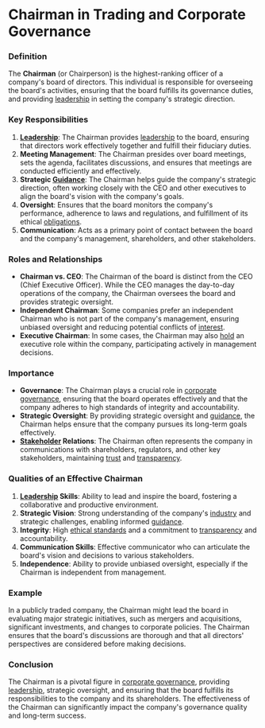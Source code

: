 # Chairman in Trading and Corporate Governance

### Definition
The **Chairman** (or Chairperson) is the highest-ranking officer of a company's board of directors. This individual is responsible for overseeing the board's activities, ensuring that the board fulfills its governance duties, and providing [leadership](../l/leadership.md) in setting the company's strategic direction.

### Key Responsibilities
1. **[Leadership](../l/leadership.md)**: The Chairman provides [leadership](../l/leadership.md) to the board, ensuring that directors work effectively together and fulfill their fiduciary duties.
2. **Meeting Management**: The Chairman presides over board meetings, sets the agenda, facilitates discussions, and ensures that meetings are conducted efficiently and effectively.
3. **Strategic [Guidance](../g/guidance.md)**: The Chairman helps guide the company's strategic direction, often working closely with the CEO and other executives to align the board's vision with the company's goals.
4. **Oversight**: Ensures that the board monitors the company's performance, adherence to laws and regulations, and fulfillment of its ethical [obligations](../o/obligation.md).
5. **Communication**: Acts as a primary point of contact between the board and the company's management, shareholders, and other stakeholders.

### Roles and Relationships
- **Chairman vs. CEO**: The Chairman of the board is distinct from the CEO (Chief Executive Officer). While the CEO manages the day-to-day operations of the company, the Chairman oversees the board and provides strategic oversight.
- **Independent Chairman**: Some companies prefer an independent Chairman who is not part of the company's management, ensuring unbiased oversight and reducing potential conflicts of [interest](../i/interest.md).
- **Executive Chairman**: In some cases, the Chairman may also [hold](../h/hold.md) an executive role within the company, participating actively in management decisions.

### Importance
- **Governance**: The Chairman plays a crucial role in [corporate governance](../c/corporate_governance.md), ensuring that the board operates effectively and that the company adheres to high standards of integrity and accountability.
- **Strategic Oversight**: By providing strategic oversight and [guidance](../g/guidance.md), the Chairman helps ensure that the company pursues its long-term goals effectively.
- **[Stakeholder](../s/stakeholder.md) Relations**: The Chairman often represents the company in communications with shareholders, regulators, and other key stakeholders, maintaining [trust](../t/trust.md) and [transparency](../t/transparency.md).

### Qualities of an Effective Chairman
1. **[Leadership](../l/leadership.md) Skills**: Ability to lead and inspire the board, fostering a collaborative and productive environment.
2. **Strategic Vision**: Strong understanding of the company's [industry](../i/industry.md) and strategic challenges, enabling informed [guidance](../g/guidance.md).
3. **Integrity**: High [ethical standards](../e/ethical_standards_in_trading.md) and a commitment to [transparency](../t/transparency.md) and accountability.
4. **Communication Skills**: Effective communicator who can articulate the board's vision and decisions to various stakeholders.
5. **Independence**: Ability to provide unbiased oversight, especially if the Chairman is independent from management.

### Example
In a publicly traded company, the Chairman might lead the board in evaluating major strategic initiatives, such as mergers and acquisitions, significant investments, and changes to corporate policies. The Chairman ensures that the board's discussions are thorough and that all directors' perspectives are considered before making decisions.

### Conclusion
The Chairman is a pivotal figure in [corporate governance](../c/corporate_governance.md), providing [leadership](../l/leadership.md), strategic oversight, and ensuring that the board fulfills its responsibilities to the company and its shareholders. The effectiveness of the Chairman can significantly impact the company's governance quality and long-term success.
